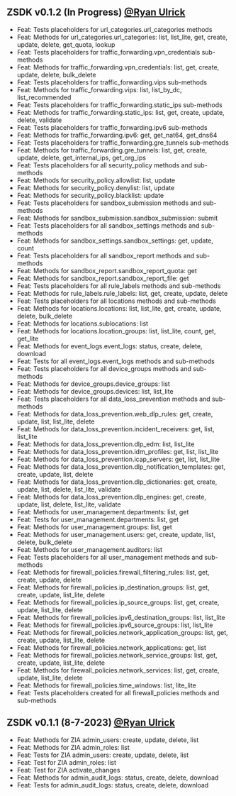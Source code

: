 ## ZSDK v0.1.2 (In Progress) [@Ryan Ulrick](mailto:rulrick@zscaler.com)
- Feat: Tests placeholders for url_categories.url_categories methods
- Feat: Methods for url_categories.url_categories: list, list_lite, get, create, update, delete, get_quota, lookup
- Feat: Tests placeholders for traffic_forwarding.vpn_credentials sub-methods
- Feat: Methods for traffic_forwarding.vpn_credentials: list, get, create, update, delete, bulk_delete
- Feat: Tests placeholders for traffic_forwarding.vips sub-methods
- Feat: Methods for traffic_forwarding.vips: list, list_by_dc, list_recommended
- Feat: Tests placeholders for traffic_forwarding.static_ips sub-methods
- Feat: Methods for traffic_forwarding.static_ips: list, get, create, update, delete, validate
- Feat: Tests placeholders for traffic_forwarding.ipv6 sub-methods
- Feat: Methods for traffic_forwarding.ipv6: get, get_nat64, get_dns64
- Feat: Tests placeholders for traffic_forwarding.gre_tunnels sub-methods
- Feat: Methods for traffic_forwarding.gre_tunnels: list, get, create, update, delete, get_internal_ips, get_org_ips
- Feat: Tests placeholders for all security_policy methods and sub-methods
- Feat: Methods for security_policy.allowlist: list, update
- Feat: Methods for security_policy.denylist: list, update
- Feat: Methods for security_policy.blacklist: update
- Feat: Tests placeholders for sandbox_submission methods and sub-methods
- Feat: Methods for sandbox_submission.sandbox_submission: submit
- Feat: Tests placeholders for all sandbox_settings methods and sub-methods
- Feat: Methods for sandbox_settings.sandbox_settings: get, update, count
- Feat: Tests placeholders for all sandbox_report methods and sub-methods
- Feat: Methods for sandbox_report.sandbox_report_quota: get
- Feat: Methods for sandbox_report.sandbox_report_file: get
- Feat: Tests placeholders for all rule_labels methods and sub-methods
- Feat: Methods for rule_labels.rule_labels: list, get, create, update, delete
- Feat: Tests placeholders for all locations methods and sub-methods
- Feat: Methods for locations.locations: list, list_lite, get, create, update, delete, bulk_delete
- Feat: Methods for locations.sublocations: list
- Feat: Methods for locations.location_groups: list, list_lite, count, get, get_lite
- Feat: Methods for event_logs.event_logs: status, create, delete, download
- Feat: Tests for all event_logs.event_logs methods and sub-methods
- Feat: Tests placeholders for all device_groups methods and sub-methods
- Feat: Methods for device_groups.device_groups: list
- Feat: Methods for device_groups.devices: list, list_lite
- Feat: Tests placeholders for all data_loss_prevention methods and sub-methods
- Feat: Methods for data_loss_prevention.web_dlp_rules: get, create, update, list, list_lite, delete
- Feat: Methods for data_loss_prevention.incident_receivers: get, list, list_lite
- Feat: Methods for data_loss_prevention.dlp_edm: list, list_lite
- Feat: Methods for data_loss_prevention.idm_profiles: get, list, list_lite
- Feat: Methods for data_loss_prevention.icap_servers: get, list, list_lite
- Feat: Methods for data_loss_prevention.dlp_notification_templates: get, create, update, list, delete
- Feat: Methods for data_loss_prevention.dlp_dictionaries: get, create, update, list, delete, list_lite, validate
- Feat: Methods for data_loss_prevention.dlp_engines: get, create, update, list, delete, list_lite, validate
- Feat: Methods for user_management.departments: list, get
- Feat: Tests for user_management.departments: list, get
- Feat: Methods for user_management.groups: list, get
- Feat: Methods for user_management.users: get, create, update, list, delete, bulk_delete
- Feat: Methods for user_management.auditors: list
- Feat: Tests placeholders for all user_management methods and sub-methods
- Feat: Methods for firewall_policies.firewall_filtering_rules: list, get, create, update, delete
- Feat: Methods for firewall_policies.ip_destination_groups: list, get, create, update, list_lite, delete
- Feat: Methods for firewall_policies.ip_source_groups: list, get, create, update, list_lite, delete
- Feat: Methods for firewall_policies.ipv6_destination_groups: list, list_lite
- Feat: Methods for firewall_policies.ipv6_source_groups: list, list_lite
- Feat: Methods for firewall_policies.network_application_groups: list, get, create, update, list_lite, delete
- Feat: Methods for firewall_policies.network_applications: get, list
- Feat: Methods for firewall_policies.network_service_groups: list, get, create, update, list_lite, delete
- Feat: Methods for firewall_policies.network_services: list, get, create, update, list_lite, delete
- Feat: Methods for firewall_policies.time_windows: list, lite_lite
- Feat: Tests placeholders created for all firewall_policies methods and sub-methods


## ZSDK v0.1.1 (8-7-2023) [@Ryan Ulrick](mailto:rulrick@zscaler.com)
- Feat: Methods for ZIA admin_users: create, update, delete, list
- Feat: Methods for ZIA admin_roles: list
- Feat: Tests for ZIA admin_users: create, update, delete, list
- Feat: Test for ZIA admin_roles: list
- Feat: Test for ZIA activate_changes
- Feat: Methods for admin_audit_logs: status, create, delete, download
- Feat: Tests for admin_audit_logs: status, create, delete, download